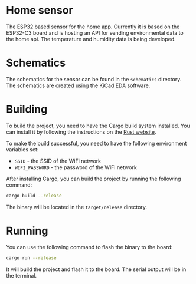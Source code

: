# Home sensor

The ESP32 based sensor for the home app. Currently it is based on the ESP32-C3 board and is hosting an API for sending environmental data to the home api.
The temperature and humidity data is being developed.

# Schematics

The schematics for the sensor can be found in the `schematics` directory. The schematics are created using the KiCad EDA software.

# Building

To build the project, you need to have the Cargo build system installed. You can install it by following the instructions on the [Rust website](https://www.rust-lang.org/tools/install).

To make the build successful, you need to have the following environment variables set:
- `SSID` - the SSID of the WiFi network
- `WIFI_PASSWORD` - the password of the WiFi network

After installing Cargo, you can build the project by running the following command:

```bash
cargo build --release
```

The binary will be located in the `target/release` directory.

# Running

You can use the following command to flash the binary to the board:

```bash
cargo run --release
```

It will build the project and flash it to the board. The serial output will be in the terminal.
